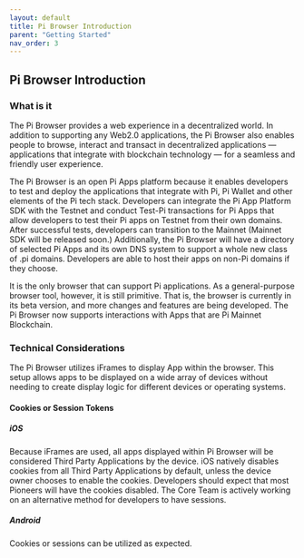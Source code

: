 ```yaml
---
layout: default
title: Pi Browser Introduction
parent: "Getting Started"
nav_order: 3
---
```


## Pi Browser Introduction

### What is it
The Pi Browser provides a web experience in a decentralized world. In addition to supporting any Web2.0 applications, the Pi Browser also enables people to browse, interact and transact in decentralized applications — applications that integrate with blockchain technology — for a seamless and friendly user experience. 

The Pi Browser is an open Pi Apps platform because it enables developers to test and deploy the applications that integrate with Pi, Pi Wallet and other elements of the Pi tech stack. Developers can integrate the Pi App Platform SDK with the Testnet and conduct Test-Pi transactions for Pi Apps that allow developers to test their Pi apps on Testnet from their own domains. After successful tests, developers can transition to the Mainnet (Mainnet SDK will be released soon.) Additionally, the Pi Browser will have a directory of selected Pi Apps and its own DNS system to support a whole new class of .pi domains. Developers are able to host their apps on non-Pi domains if they choose.

It is the only browser that can support Pi applications. As a general-purpose browser tool, however, it is still primitive. That is, the browser is currently in its beta version, and more changes and features are being developed. The Pi Browser now supports interactions with Apps that are Pi Mainnet Blockchain. 

### Technical Considerations
The Pi Browser utilizes iFrames to display App within the browser. This setup allows apps to be displayed on a wide array of devices without needing to create display logic for different devices or operating systems.

#### Cookies or Session Tokens
##### iOS
Because iFrames are used, all apps displayed within Pi Browser will be considered Third Party Applications by the device. iOS natively disables cookies from all Third Party Applications by default, unless the device owner chooses to enable the cookies. Developers should expect that most Pioneers will have the cookies disabled. The Core Team is actively working on an alternative method for developers to have sessions.

##### Android
Cookies or sessions can be utilized as expected.

